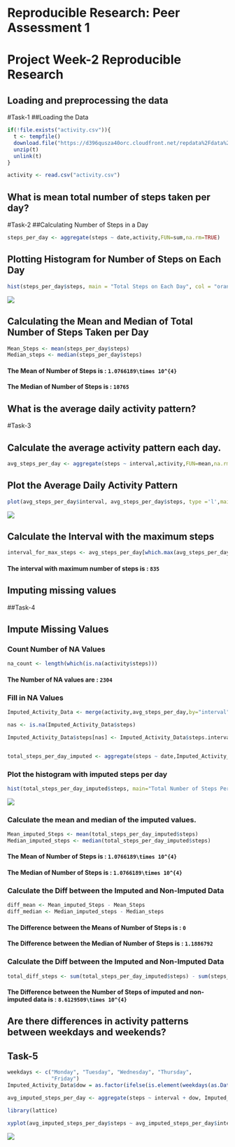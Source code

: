 # Reproducible Research: Peer Assessment 1
# Project Week-2 Reproducible Research

## Loading and preprocessing the data


#Task-1
##Loading the Data

```r
if(!file.exists("activity.csv")){
  t <- tempfile()
  download.file("https://d396qusza40orc.cloudfront.net/repdata%2Fdata%2Factivity.zip",t)
  unzip(t)
  unlink(t)
}

activity <- read.csv("activity.csv")
```



## What is mean total number of steps taken per day?


#Task-2
##Calculating Number of Steps in a Day


```r
steps_per_day <- aggregate(steps ~ date,activity,FUN=sum,na.rm=TRUE)
```

## Plotting Histogram for Number of Steps on Each Day


```r
hist(steps_per_day$steps, main = "Total Steps on Each Day", col = "orange",xlab = "Number of Days",ylab = "Number of Steps")
```

![](PA1_template_files/figure-html/unnamed-chunk-3-1.png)<!-- -->

## Calculating the Mean and Median of Total Number of Steps Taken per Day

```r
Mean_Steps <- mean(steps_per_day$steps)
Median_steps <- median(steps_per_day$steps)
```

#### The Mean of Number of Steps is : ``1.0766189\times 10^{4}`` 
#### The Median of Number of Steps is : ``10765``


## What is the average daily activity pattern?

#Task-3
## Calculate the average activity pattern each day.


```r
avg_steps_per_day <- aggregate(steps ~ interval,activity,FUN=mean,na.rm=TRUE)
```

## Plot the Average Daily Activity Pattern


```r
plot(avg_steps_per_day$interval, avg_steps_per_day$steps, type ='l',main = "Average Steps on Each Day by Interval", col = "orange",xlab = "Interval",ylab = "Number of Steps")
```

![](PA1_template_files/figure-html/unnamed-chunk-6-1.png)<!-- -->

## Calculate the Interval with the maximum steps

```r
interval_for_max_steps <- avg_steps_per_day[which.max(avg_steps_per_day$steps),1]
```

#### The interval with maximum number of steps is : ``835``


## Imputing missing values

##Task-4
## Impute Missing Values

### Count Number of NA Values


```r
na_count <- length(which(is.na(activity$steps)))
```

#### The Number of NA values are : ``2304``

### Fill in NA Values


```r
Imputed_Activity_Data <- merge(activity,avg_steps_per_day,by="interval",suffixes = c("",".interval.mean"))

nas <- is.na(Imputed_Activity_Data$steps)

Imputed_Activity_Data$steps[nas] <- Imputed_Activity_Data$steps.interval.mean[nas]


total_steps_per_day_imputed <- aggregate(steps ~ date,Imputed_Activity_Data, sum)
```

### Plot the histogram with imputed steps per day


```r
hist(total_steps_per_day_imputed$steps, main="Total Number of Steps Per Day",col= "orange",xlab="Number of Steps",ylab = "Count")
```

![](PA1_template_files/figure-html/unnamed-chunk-10-1.png)<!-- -->


### Calculate the mean and median of the imputed values.


```r
Mean_imputed_Steps <- mean(total_steps_per_day_imputed$steps)
Median_imputed_steps <- median(total_steps_per_day_imputed$steps)
```

#### The Mean of Number of Steps is : ``1.0766189\times 10^{4}``
#### The Median of Number of Steps is : ``1.0766189\times 10^{4}``

### Calculate the Diff between the Imputed and Non-Imputed Data


```r
diff_mean <- Mean_imputed_Steps - Mean_Steps
diff_median <- Median_imputed_steps - Median_steps
```


#### The Difference between the Means of Number of Steps is : ``0``
#### The Difference between the Median of Number of Steps is : ``1.1886792``


### Calculate the Diff between the Imputed and Non-Imputed Data


```r
total_diff_steps <- sum(total_steps_per_day_imputed$steps) - sum(steps_per_day$steps)
```

#### The Difference between the Number of Steps of imputed and non-imputed data is : ``8.6129509\times 10^{4}``

## Are there differences in activity patterns between weekdays and weekends?

## Task-5



```r
weekdays <- c("Monday", "Tuesday", "Wednesday", "Thursday", 
              "Friday")
Imputed_Activity_Data$dow = as.factor(ifelse(is.element(weekdays(as.Date(Imputed_Activity_Data$date)),weekdays), "Weekday", "Weekend"))

avg_imputed_steps_per_day <- aggregate(steps ~ interval + dow, Imputed_Activity_Data, mean)

library(lattice)

xyplot(avg_imputed_steps_per_day$steps ~ avg_imputed_steps_per_day$interval|avg_imputed_steps_per_day$dow, main="Average Number of Steps per Day by Interval",xlab="Interval", ylab="Number of Steps",layout=c(1,2), type="l",col="orange")
```

![](PA1_template_files/figure-html/unnamed-chunk-14-1.png)<!-- -->


